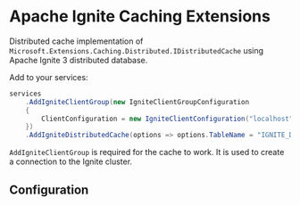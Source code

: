 # Apache Ignite Caching Extensions

Distributed cache implementation of `Microsoft.Extensions.Caching.Distributed.IDistributedCache` using Apache Ignite 3 distributed database.

Add to your services:

```csharp
services
    .AddIgniteClientGroup(new IgniteClientGroupConfiguration
    {
        ClientConfiguration = new IgniteClientConfiguration("localhost")
    })
    .AddIgniteDistributedCache(options => options.TableName = "IGNITE_DISTRIBUTED_CACHE");
```

`AddIgniteClientGroup` is required for the cache to work. It is used to create a connection to the Ignite cluster.

## Configuration
